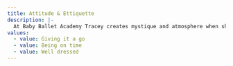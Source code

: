 ```yaml
---
title: Attitude & Ettiquette
description: |-
  At Baby Ballet Academy Tracey creates mystique and atmosphere when sharing her love of ballet which is nurtured from the moment the ballerinas step into her studio using exquisite hand made props combined with classical and show stopping jazz music. The school also includes a truly memorable and treasured end of year dance recital.
values:
  - value: Giving it a go
  - value: Being on time
  - value: Well dressed
---
```

